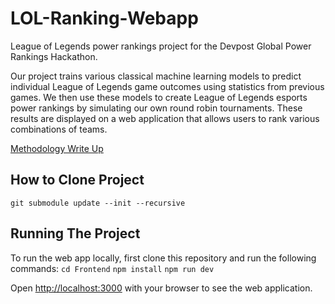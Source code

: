 # LOL-Ranking-Webapp

League of Legends power rankings project for the Devpost Global Power Rankings Hackathon. 

Our project trains various classical machine learning models to predict individual League of Legends game outcomes using statistics
from previous games.  We then use these models to create League of Legends esports power rankings by simulating our own round robin tournaments.
These results are displayed on a web application that allows users to rank various combinations of teams.

[Methodology Write Up](https://drive.google.com/file/d/13BKKiCPewnowDDfRtawRN-h89_EXSnhh/view?usp=share_link)


## How to Clone Project

```
git submodule update --init --recursive
```

## Running The Project
To run the web app locally, first clone this repository and run the following commands:
```cd Frontend```
```npm install```
```npm run dev```

Open [http://localhost:3000](http://localhost:3000) with your browser to see the web application. 

